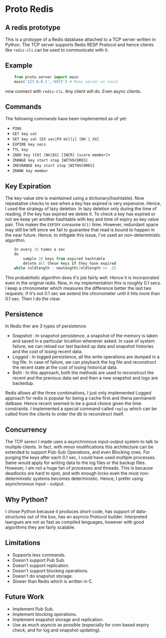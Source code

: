 # Proto Redis

## A redis prototype

This is a protoype of a Redis database attached to a TCP server written in Python. The TCP server supports Redis RESP Protocol and hence clients like `redis-cli` can be used to communicate with it.

## Example

```python
    from proto.server import main
    main('127.0.0.1','6972') # Runs server on local
```

now connect with `redis-cli`. Any client will do. Even async clients.

## Commands

The following commands have been implemented as of yet:

- `PING`
- `GET key val`
- `SET key val [EX sec|PX milli] [NX | XX]`
- `EXPIRE key secs`
- `TTL key`
- `ZADD key [CH] [NX|EX] [INCR] [score member]+`
- `ZRANGE key start stop [WITHSCORES]`
- `ZREVRANGE key start stop [WITHSCORES]`
- `ZRANK key member`

## Key Expiration

The key-value stre is maintained using a dictionary(hashtable). Now repeatative checks to see when a key has expired is very expensive. Hence, I used the strategy of lazy deletion. In lazy deletion only during the time of reading, if the key has expired we delete it. To check a key has expired or not we keep yet another hashtable with key and time of expiry as key value pair. This makes the `EXPIRY` consume `O(1)` time. However, redundant space may still be left since we fail to guarantee that read is bound to happen in the near future. Hence, to mitigate this issue, I've used an non-deterministic algorithm.

```python
    In every 10 times a sec
    do
        sample 20 keys from expired hashtable
        delete all these keys if they have expired
    while (oldlength - newlength)/oldlength >= .25  
```

This probabilistic algorithm does it's job fairly well. Hence it is incorporated even in the original redis. Now, in my implementation this is roughly 0.1 secs. I keep a chronometer which measures the difference better the last two requests. If it's not 0.1 sec we extend the chronometer until it hits more than 0.1 sec. Then I do the clear.

## Persistence

In Redis ther are 3 types of persistence:

- Snapshot : In snapshot persistence, a snapshot of the memory is taken and saved in a particular localtion whenever asked. In case of system failure, we can reload our last backed up data and snapshot histories and the cost of losing recent data.
- Logged : In logged persistence, all the write operations are dumped in a log file. In case of failure, we can playback the log file and reconstruct the recent state at the cost of losing historical data.  
- Both : In this approach, both the methods are used to reconstruct the recent and the previous data set and then a new snapshot and logs are backedup.

Redis allows all the three combinations, I just only implemented Logged approach for redis is popular for being a cache first and thena permanent datbase. Hence recent seemed to be a good choice given the time constraints. I implemented a special command called `replay` which can be called from the clients to order the db to reconstruct itself.

## Concurrency

The TCP serevr I made uses a asynchronous input-output system to talk to multiple clients. In fact, with minor modifications this architecture can be extended to support Pub-Sub Operations, and even Blocking ones. For purging the keys after each 0.1 sec, I could have used multiple processes. Same would apply for writing data to the log files or the backup files. However, I am not a huge fan of processes and threads. This is because deadlocks are hard to spot, and with enough locks even the most non-deterministic systems becomes deterministic. Hence, I prefer using asynchronous input - output.

## Why Python?

I chose Python because it produces short-code, has support of data-structures out of the box, has an asyncio Protocol builder. Interpreted laangues are not as fast as compiled languages, however with good algorithms they are fairly scalable.

## Limitations

- Supports less commands.
- Doesn't support Pub Sub.
- Doesn't support replication.
- Doesn't support blocking operations.
- Doesn't do snapshot storage.
- Slower than Redis which is written in C.

## Future Work

- Implement Pub Sub.
- Implement blocking operations.
- Implement snapshot storage and replication.
- Use as much asyncio as possible (especially for cron based expiry check, and for log and snapshot updating).
